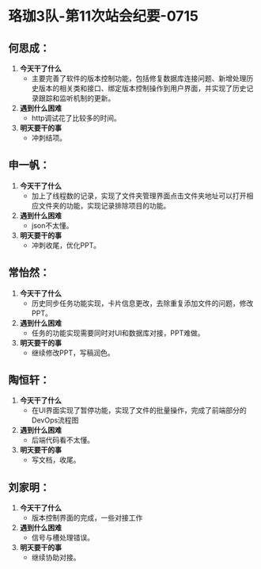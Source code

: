 # 珞珈3队-第11次站会纪要-0715

## 何思成：
1. **今天干了什么**
   - 主要完善了软件的版本控制功能，包括修复数据库连接问题、新增处理历史版本的相关类和接口、绑定版本控制操作到用户界面，并实现了历史记录跟踪和监听机制的更新。
2. **遇到什么困难**
   - http调试花了比较多的时间。
3. **明天要干的事**
   - 冲刺结项。

## 申一帆：
1. **今天干了什么**
   - 加上了线程数的记录，实现了文件夹管理界面点击文件夹地址可以打开相应文件夹的功能，实现记录排除项目的功能。
2. **遇到什么困难**
   - json不太懂。
3. **明天要干的事**
   - 冲刺收尾，优化PPT。

## 常怡然：
1. **今天干了什么**
   - 历史同步任务功能实现，卡片信息更改，去除重复添加文件的问题，修改PPT。
2. **遇到什么困难**
   - 任务的功能实现需要同时对UI和数据库对接，PPT难做。
3. **明天要干的事**
   - 继续修改PPT，写稿润色。

## 陶恒轩：
1. **今天干了什么**
   - 在UI界面实现了暂停功能，实现了文件的批量操作，完成了前端部分的DevOps流程图
2. **遇到什么困难**
   - 后端代码看不太懂。
3. **明天要干的事**
   - 写文档，收尾。

## 刘家明：
1. **今天干了什么**
   - 版本控制界面的完成，一些对接工作
2. **遇到什么困难**
   - 信号与槽处理错误。
3. **明天要干的事**
   - 继续协助对接。
